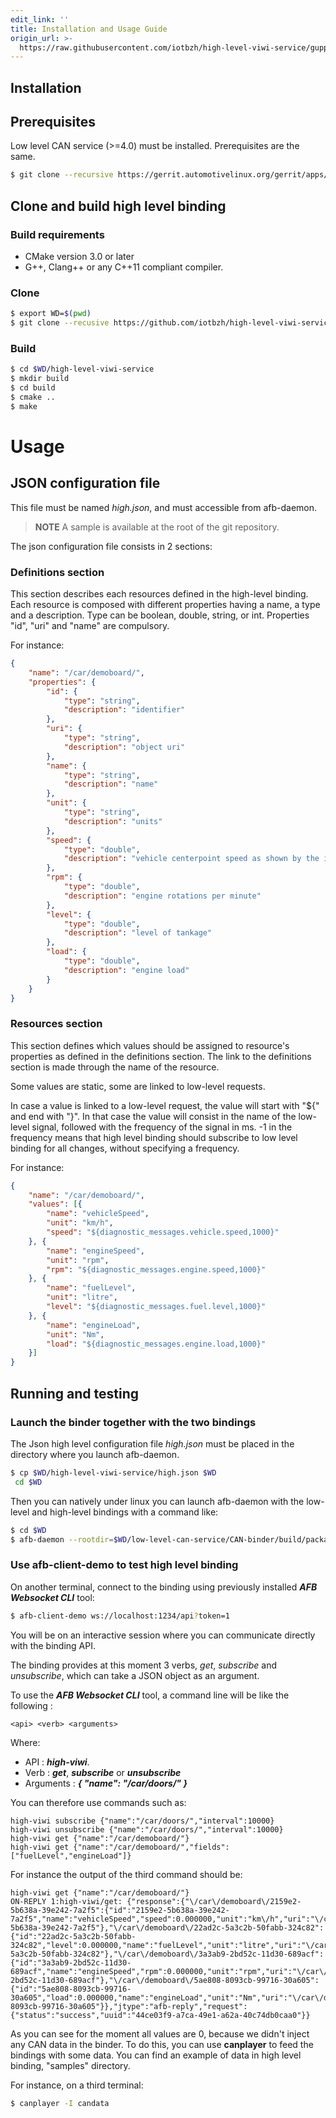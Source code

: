 ```yaml
---
edit_link: ''
title: Installation and Usage Guide
origin_url: >-
  https://raw.githubusercontent.com/iotbzh/high-level-viwi-service/guppy/docs/2-Install-Usage.md
---
```


<!-- WARNING: This file is generated by fetch_docs.js using /home/boron/Documents/AGL/docs-webtemplate/site/_data/tocs/apis_services/guppy/high-level-developer-guides-api-services-book.yml -->

## Installation

## Prerequisites

Low level CAN service (>=4.0) must be installed. Prerequisites are the same.

```bash
$ git clone --recursive https://gerrit.automotivelinux.org/gerrit/apps/low-level-can-service
```

## Clone and build high level binding

### Build requirements

* CMake version 3.0 or later
* G++, Clang++ or any C++11 compliant compiler.

### Clone

```bash
$ export WD=$(pwd)
$ git clone --recusive https://github.com/iotbzh/high-level-viwi-service.git
```

### Build

```bash
$ cd $WD/high-level-viwi-service
$ mkdir build
$ cd build
$ cmake ..
$ make
```



# Usage

## JSON configuration file

This file must be named *high.json*, and must accessible from afb-daemon.

> **NOTE** A sample is available at the root of the git repository.

The json configuration file consists in 2 sections:

### Definitions section

This section describes each resources defined in the high-level binding. Each resource is composed with different properties having a name, a type and a description.
Type can be boolean, double, string, or int. Properties "id", "uri" and "name" are compulsory.

For instance:

```json
{
	"name": "/car/demoboard/",
	"properties": {
		"id": {
			"type": "string",
			"description": "identifier"
		},
		"uri": {
			"type": "string",
			"description": "object uri"
		},
		"name": {
			"type": "string",
			"description": "name"
		},
		"unit": {
			"type": "string",
			"description": "units"
		},
		"speed": {
			"type": "double",
			"description": "vehicle centerpoint speed as shown by the instrument cluster"
		},
		"rpm": {
			"type": "double",
			"description": "engine rotations per minute"
		},
		"level": {
			"type": "double",
			"description": "level of tankage"
		},
		"load": {
			"type": "double",
			"description": "engine load"
		}
	}
}
```

<!-- pagebreak -->

### Resources section

This section defines which values should be assigned to resource's properties as defined in the definitions section.
The link to the definitions section is made through the name of the resource.

Some values are static, some are linked to low-level requests.

In case a value is linked to a low-level request, the value will start with "${" and end with "}". In that case the value will consist in the name of the low-level signal, followed
with the frequency of the signal in ms. -1 in the frequency means that high level binding should subscribe to low level binding for all changes, without specifying a frequency.

For instance:
```json
{
	"name": "/car/demoboard/",
	"values": [{
		"name": "vehicleSpeed",
		"unit": "km/h",
		"speed": "${diagnostic_messages.vehicle.speed,1000}"
	}, {
		"name": "engineSpeed",
		"unit": "rpm",
		"rpm": "${diagnostic_messages.engine.speed,1000}"
	}, {
		"name": "fuelLevel",
		"unit": "litre",
		"level": "${diagnostic_messages.fuel.level,1000}"
	}, {
		"name": "engineLoad",
		"unit": "Nm",
		"load": "${diagnostic_messages.engine.load,1000}"
	}]
}
```

<!-- pagebreak -->

## Running and testing

### Launch the binder together with the two bindings

The Json high level configuration file *high.json* must be placed in the directory where you launch afb-daemon.

```bash
$ cp $WD/high-level-viwi-service/high.json $WD
 cd $WD
```

Then you can natively under linux you can launch afb-daemon with the low-level and high-level bindings with a command like:

```bash
$ cd $WD
$ afb-daemon --rootdir=$WD/low-level-can-service/CAN-binder/build/package --binding=$WD/low-level-can-service/CAN-binder/build/package/lib/afb-low-can.so --binding=$WD/high-level-viwi-service/build/package/lib/afb-high-viwi.so --port=1234 --tracereq=common --token=1 --verbose
```

### Use afb-client-demo to test high level binding

On another terminal, connect to the binding using previously installed _**AFB Websocket CLI**_ tool:

```bash
$ afb-client-demo ws://localhost:1234/api?token=1
```

You will be on an interactive session where you can communicate directly with the binding API.

The binding provides at this moment 3 verbs, _get_, _subscribe_ and _unsubscribe_, which can take a JSON object as an argument.


To use the _**AFB Websocket CLI**_ tool, a command line will be like the following :

```
<api> <verb> <arguments>
```

Where:

* API : _**high-viwi**_.
* Verb : _**get**_, _**subscribe**_ or _**unsubscribe**_
* Arguments : _**{ "name": "/car/doors/" }**_

You can therefore use commands such as:

```
high-viwi subscribe {"name":"/car/doors/","interval":10000}
high-viwi unsubscribe {"name":"/car/doors/","interval":10000}
high-viwi get {"name":"/car/demoboard/"}
high-viwi get {"name":"/car/demoboard/","fields":["fuelLevel","engineLoad"]}
```

For instance the output of the third command should be:

```
high-viwi get {"name":"/car/demoboard/"}
ON-REPLY 1:high-viwi/get: {"response":{"\/car\/demoboard\/2159e2-5b638a-39e242-7a2f5":{"id":"2159e2-5b638a-39e242-7a2f5","name":"vehicleSpeed","speed":0.000000,"unit":"km\/h","uri":"\/car\/demoboard\/2159e2-5b638a-39e242-7a2f5"},"\/car\/demoboard\/22ad2c-5a3c2b-50fabb-324c82":{"id":"22ad2c-5a3c2b-50fabb-324c82","level":0.000000,"name":"fuelLevel","unit":"litre","uri":"\/car\/demoboard\/22ad2c-5a3c2b-50fabb-324c82"},"\/car\/demoboard\/3a3ab9-2bd52c-11d30-689acf":{"id":"3a3ab9-2bd52c-11d30-689acf","name":"engineSpeed","rpm":0.000000,"unit":"rpm","uri":"\/car\/demoboard\/3a3ab9-2bd52c-11d30-689acf"},"\/car\/demoboard\/5ae808-8093cb-99716-30a605":{"id":"5ae808-8093cb-99716-30a605","load":0.000000,"name":"engineLoad","unit":"Nm","uri":"\/car\/demoboard\/5ae808-8093cb-99716-30a605"}},"jtype":"afb-reply","request":{"status":"success","uuid":"44ce03f9-a7ca-49e1-a62a-40c74db0caa0"}}
```

As you can see for the moment all values are 0, because we didn't inject any CAN data in the binder. To do this, you can use **canplayer** to feed the bindings with some data.
You can find an example of data in high level binding, "samples" directory.

For instance, on a third terminal:

```bash
$ canplayer -I candata
```

